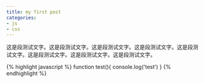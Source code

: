 ```yaml
---
title: my first post
categories: 
- js
- css
---
```


这是段测试文字。这是段测试文字。这是段测试文字。这是段测试文字。这是段测试文字。这是段测试文字。这是段测试文字。这是段测试文字。
<!--more-->

{% highlight javascript %}
  function test(){
      console.log('test')
  }
{% endhighlight %}


